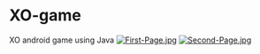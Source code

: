 # XO-game
XO android game using Java
[![First-Page.jpg](https://i.postimg.cc/dtmJkGFq/First-Page.jpg)](https://postimg.cc/w7vCny3P)
[![Second-Page.jpg](https://i.postimg.cc/MG07gP2C/Second-Page.jpg)](https://postimg.cc/5H0QCmtg)
